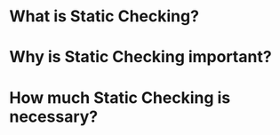 # What is Static Checking?
# Why is Static Checking important?
# How much Static Checking is necessary?